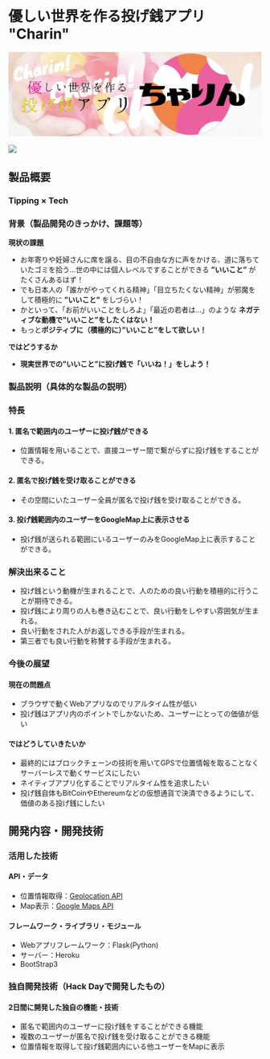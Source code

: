 # 優しい世界を作る投げ銭アプリ "Charin"

[![Product Name](rm_header.jpg)](https://github.com/jphacks/KB_1817/blob/master/rm_header.jpg?raw=true)

[![](https://img.youtube.com/vi/hydAuo3ZiQo/0.jpg)](https://www.youtube.com/watch?v=hydAuo3ZiQo)

## 製品概要
### Tipping × Tech

### 背景（製品開発のきっかけ、課題等）

**現状の課題**

- お年寄りや妊婦さんに席を譲る、目の不自由な方に声をかける、道に落ちていたゴミを拾う...世の中には個人レベルですることができる **”いいこと”** がたくさんあるはず！
- でも日本人の「誰かがやってくれる精神」「目立ちたくない精神」が邪魔をして積極的に **”いいこと”** をしづらい！
- かといって、「お前がいいことをしろよ」「最近の若者は...」のような **ネガティブな動機で”いいこと”をしたくはない！**
- もっと**ポジティブに（積極的に）”いいこと”をして欲しい！**

**ではどうするか**

- **現実世界での”いいこと”に投げ銭で「いいね！」をしよう！**

### 製品説明（具体的な製品の説明）

### 特長

#### 1. 匿名で範囲内のユーザーに投げ銭ができる
- 位置情報を用いることで、直接ユーザー間で繋がらずに投げ銭をすることができる。

#### 2. 匿名で投げ銭を受け取ることができる
- その空間にいたユーザー全員が匿名で投げ銭を受け取ることができる。

#### 3. 投げ銭範囲内のユーザーをGoogleMap上に表示させる
- 投げ銭が送られる範囲にいるユーザーのみをGoogleMap上に表示することができる。

### 解決出来ること
- 投げ銭という動機が生まれることで、人のための良い行動を積極的に行うことが期待できる。
- 投げ銭により周りの人も巻き込むことで、良い行動をしやすい雰囲気が生まれる。
- 良い行動をされた人がお返しできる手段が生まれる。
- 第三者でも良い行動を称賛する手段が生まれる。

### 今後の展望
#### 現在の問題点
- ブラウザで動くWebアプリなのでリアルタイム性が低い
- 投げ銭はアプリ内のポイントでしかないため、ユーザーにとっての価値が低い

#### ではどうしていきたいか
- 最終的にはブロックチェーンの技術を用いてGPSで位置情報を取ることなくサーバーレスで動くサービスにしたい
- ネイティブアプリ化することでリアルタイム性を追求したい
- 投げ銭自体もBitCoinやEthereumなどの仮想通貨で決済できるようにして、価値のある投げ銭にしたい


## 開発内容・開発技術
### 活用した技術
#### API・データ

* 位置情報取得：[Geolocation API](https://developer.mozilla.org/ja/docs/Web/API/Geolocation/Using_geolocation)
* Map表示：[Google Maps API](https://cloud.google.com/maps-platform/?hl=ja)

#### フレームワーク・ライブラリ・モジュール
* Webアプリフレームワーク：Flask(Python)
* サーバー：Heroku
* BootStrap3


### 独自開発技術（Hack Dayで開発したもの）
#### 2日間に開発した独自の機能・技術
* 匿名で範囲内のユーザーに投げ銭をすることができる機能
* 複数のユーザーが匿名で投げ銭を受け取ることができる機能
* 位置情報を取得して投げ銭範囲内にいる他ユーザーをMapに表示
